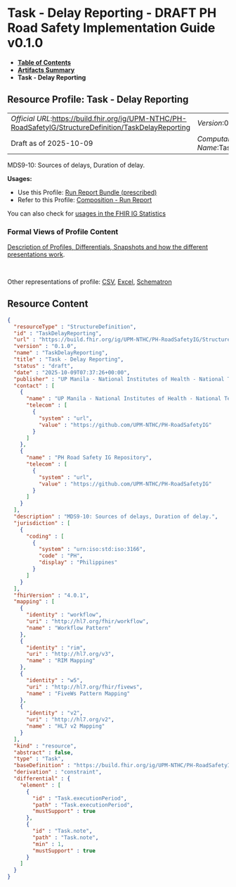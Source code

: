 # Task - Delay Reporting - DRAFT PH Road Safety Implementation Guide v0.1.0

* [**Table of Contents**](toc.md)
* [**Artifacts Summary**](artifacts.md)
* **Task - Delay Reporting**

## Resource Profile: Task - Delay Reporting 

| | |
| :--- | :--- |
| *Official URL*:https://build.fhir.org/ig/UPM-NTHC/PH-RoadSafetyIG/StructureDefinition/TaskDelayReporting | *Version*:0.1.0 |
| Draft as of 2025-10-09 | *Computable Name*:TaskDelayReporting |

 
MDS9-10: Sources of delays, Duration of delay. 

**Usages:**

* Use this Profile: [Run Report Bundle (prescribed)](StructureDefinition-RunReportBundle.md)
* Refer to this Profile: [Composition - Run Report](StructureDefinition-CompositionRunReport.md)

You can also check for [usages in the FHIR IG Statistics](https://packages2.fhir.org/xig/example.fhir.ph.roadsafety|current/StructureDefinition/TaskDelayReporting)

### Formal Views of Profile Content

 [Description of Profiles, Differentials, Snapshots and how the different presentations work](http://build.fhir.org/ig/FHIR/ig-guidance/readingIgs.html#structure-definitions). 

 

Other representations of profile: [CSV](StructureDefinition-TaskDelayReporting.csv), [Excel](StructureDefinition-TaskDelayReporting.xlsx), [Schematron](StructureDefinition-TaskDelayReporting.sch) 



## Resource Content

```json
{
  "resourceType" : "StructureDefinition",
  "id" : "TaskDelayReporting",
  "url" : "https://build.fhir.org/ig/UPM-NTHC/PH-RoadSafetyIG/StructureDefinition/TaskDelayReporting",
  "version" : "0.1.0",
  "name" : "TaskDelayReporting",
  "title" : "Task - Delay Reporting",
  "status" : "draft",
  "date" : "2025-10-09T07:37:26+00:00",
  "publisher" : "UP Manila - National Institutes of Health - National Telehealth Center",
  "contact" : [
    {
      "name" : "UP Manila - National Institutes of Health - National Telehealth Center",
      "telecom" : [
        {
          "system" : "url",
          "value" : "https://github.com/UPM-NTHC/PH-RoadSafetyIG"
        }
      ]
    },
    {
      "name" : "PH Road Safety IG Repository",
      "telecom" : [
        {
          "system" : "url",
          "value" : "https://github.com/UPM-NTHC/PH-RoadSafetyIG"
        }
      ]
    }
  ],
  "description" : "MDS9-10: Sources of delays, Duration of delay.",
  "jurisdiction" : [
    {
      "coding" : [
        {
          "system" : "urn:iso:std:iso:3166",
          "code" : "PH",
          "display" : "Philippines"
        }
      ]
    }
  ],
  "fhirVersion" : "4.0.1",
  "mapping" : [
    {
      "identity" : "workflow",
      "uri" : "http://hl7.org/fhir/workflow",
      "name" : "Workflow Pattern"
    },
    {
      "identity" : "rim",
      "uri" : "http://hl7.org/v3",
      "name" : "RIM Mapping"
    },
    {
      "identity" : "w5",
      "uri" : "http://hl7.org/fhir/fivews",
      "name" : "FiveWs Pattern Mapping"
    },
    {
      "identity" : "v2",
      "uri" : "http://hl7.org/v2",
      "name" : "HL7 v2 Mapping"
    }
  ],
  "kind" : "resource",
  "abstract" : false,
  "type" : "Task",
  "baseDefinition" : "https://build.fhir.org/ig/UPM-NTHC/PH-RoadSafetyIG/StructureDefinition/TaskRoadSafety",
  "derivation" : "constraint",
  "differential" : {
    "element" : [
      {
        "id" : "Task.executionPeriod",
        "path" : "Task.executionPeriod",
        "mustSupport" : true
      },
      {
        "id" : "Task.note",
        "path" : "Task.note",
        "min" : 1,
        "mustSupport" : true
      }
    ]
  }
}

```
